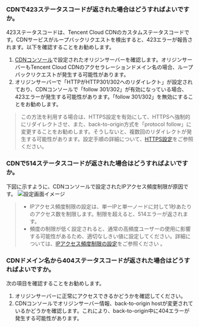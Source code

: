 ### CDNで423ステータスコードが返された場合はどうすればよいですか。
423ステータスコードは、Tencent Cloud CDNのカスタムステータスコードです。CDNサービスがループバックリクエストを検出すると、423エラーが報告されます。以下を確認することをお勧めします。
1. [CDNコンソール](https://console.cloud.tencent.com/cdn)で設定されたオリジンサーバーを確認します。オリジンサーバーもTencent Cloud CDNのアクセラレーションドメイン名の場合、ループバックリクエストが発生する可能性があります。
2. オリジンサーバーで「HTTPがHTTP301/302へのリダイレクト」が設定されており、CDNコンソールで「follow 301/302」が有効になっている場合、423エラーが発生する可能性があります。「follow 301/302」を無効にすることをお勧めします。
>この方法を利用する場合は、HTTPS設定を有効にして、HTTPSへ強制的にリダイレクトさせ、また、back-to-origin方式を「protocol follow」に変更することをお勧めします。そうしないと、複数回のリダイレクトが発生する可能性があります。設定手順の詳細について、[HTTPS設定](https://intl.cloud.tencent.com/document/product/228/35213)をご参照ください。　

### CDNで514ステータスコードが返された場合はどうすればよいですか。

下図に示すように、CDNコンソールで設定されたIPアクセス頻度制限が原因です。
![設定画面イメージ](https://main.qcloudimg.com/raw/5c4c2ad4c62e79069c245835793faf73.png)

> 
> - IPアクセス頻度制限の設定は、単一IPと単一ノードに対して1秒あたりのアクセス数を制限します。制限を超えると、514エラーが返されます。
> - 頻度の制限が低く設定されると、通常の高頻度ユーザーの使用に影響する可能性があるため、適切なしきい値に設定してください。詳細については、[IPアクセス頻度制限の設定](https://intl.cloud.tencent.com/document/product/228/6420)をご参照ください 。

### CDNドメイン名から404ステータスコードが返された場合はどうすればよいですか。
次の項目を確認することをお勧めします。
1. オリジンサーバーに正常にアクセスできるかどうかを確認してください。
2. CDNコンソールでオリジンサーバー情報、back-to-origin hostが変更されているかどうかを確認します。これにより、back-to-origin中に404エラーが発生する可能性があります。



